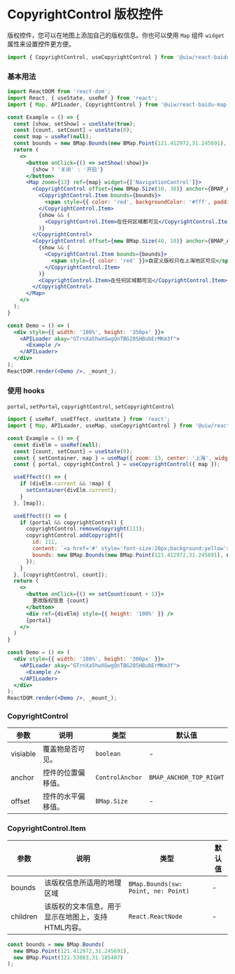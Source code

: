 CopyrightControl 版权控件
===

版权控件，您可以在地图上添加自己的版权信息。你也可以使用 `Map` 组件 `widget` 属性来设置控件更方便。

```jsx
import { CopyrightControl, useCopyrightControl } from '@uiw/react-baidu-map';
```

### 基本用法

<!--rehype:bgWhite=true&codeSandbox=true&codePen=true-->
```jsx
import ReactDOM from 'react-dom';
import React, { useState, useRef } from 'react';
import { Map, APILoader, CopyrightControl } from '@uiw/react-baidu-map';

const Example = () => {
  const [show, setShow] = useState(true);
  const [count, setCount] = useState(0);
  const map = useRef(null);
  const bounds = new BMap.Bounds(new BMap.Point(121.412972,31.245691), new BMap.Point(121.53083,31.185407));
  return (
    <>
      <button onClick={() => setShow(!show)}>
        {show ? '关闭' : '开启'}
      </button>
      <Map zoom={13} ref={map} widget={['NavigationControl']}>
        <CopyrightControl offset={new BMap.Size(10, 30)} anchor={BMAP_ANCHOR_TOP_RIGHT}>
          <CopyrightControl.Item bounds={bounds}>
            <span style={{ color: 'red', backgroundColor: '#fff', padding: 3 }}>自定义版权只在上海地区可见</span>
          </CopyrightControl.Item>
          {show && (
            <CopyrightControl.Item>在任何区域都可见</CopyrightControl.Item>
          )}
        </CopyrightControl>
        <CopyrightControl offset={new BMap.Size(40, 10)} anchor={BMAP_ANCHOR_BOTTOM_RIGHT}>
          {show && (
            <CopyrightControl.Item bounds={bounds}>
              <span style={{ color: 'red' }}>自定义版权只在上海地区可见</span>
            </CopyrightControl.Item>
          )}
          <CopyrightControl.Item>在任何区域都可见</CopyrightControl.Item>
        </CopyrightControl>
      </Map>
    </>
  );
}

const Demo = () => (
  <div style={{ width: '100%', height: '350px' }}>
    <APILoader akay="GTrnXa5hwXGwgQnTBG28SHBubErMKm3f">
      <Example />
    </APILoader>
  </div>
);
ReactDOM.render(<Demo />, _mount_);
```


### 使用 hooks

`portal`, `setPortal`, `copyrightControl`, `setCopyrightControl`

<!--rehype:bgWhite=true&codeSandbox=true&codePen=true-->
```jsx
import { useRef, useEffect, useState } from 'react';
import { Map, APILoader, useMap, useCopyrightControl } from '@uiw/react-baidu-map';

const Example = () => {
  const divElm = useRef(null);
  const [count, setCount] = useState(0);
  const { setContainer, map } = useMap({ zoom: 13, center: '上海', widget: ['NavigationControl'] });
  const { portal, copyrightControl } = useCopyrightControl({ map });

  useEffect(() => {
    if (divElm.current && !map) {
      setContainer(divElm.current);
    }
  }, [map]);

  useEffect(() => {
    if (portal && copyrightControl) {
      copyrightControl.removeCopyright(111);
      copyrightControl.addCopyright({
        id: 111,
        content: `<a href='#' style='font-size:20px;background:yellow'>我是自定义版权控件呀${count}</a>`,
        bounds: new BMap.Bounds(new BMap.Point(121.412972,31.245691), new BMap.Point(121.53083,31.185407)),
      });
    }
  }, [copyrightControl, count]);
  return (
    <>
      <button onClick={() => setCount(count + 1)}>
        更改版权信息 {count}
      </button>
      <div ref={divElm} style={{ height: '100%' }} />
      {portal}
    </>
  )
}

const Demo = () => (
  <div style={{ width: '100%', height: '300px' }}>
    <APILoader akay="GTrnXa5hwXGwgQnTBG28SHBubErMKm3f">
      <Example />
    </APILoader>
  </div>
);
ReactDOM.render(<Demo />, _mount_);
```

### CopyrightControl

| 参数 | 说明 | 类型 | 默认值 |
| ----- | ----- | ----- | ----- |
| visiable | 覆盖物是否可见。 | `boolean` | - |
| anchor | 控件的位置偏移值。| `ControlAnchor` | `BMAP_ANCHOR_TOP_RIGHT` |
| offset | 控件的水平偏移值。 | `BMap.Size` | - |

### CopyrightControl.Item

| 参数 | 说明 | 类型 | 默认值 |
| ----- | ----- | ----- | ----- |
| bounds | 该版权信息所适用的地理区域 | `BMap.Bounds(sw: Point, ne: Point)` | - |
| children | 该版权的文本信息，用于显示在地图上，支持HTML内容。 | `React.ReactNode` | - |

```js
const bounds = new BMap.Bounds(
  new BMap.Point(121.412972,31.245691),
  new BMap.Point(121.53083,31.185407)
);
```